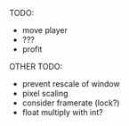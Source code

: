 TODO:

- move player
- ???
- profit

OTHER TODO:

- prevent rescale of window
- pixel scaling
- consider framerate (lock?)
- float multiply with int?